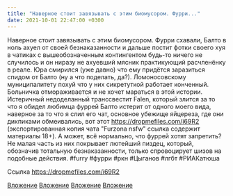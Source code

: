 ```yaml
---
title: "Наверное стоит завязывать с этим биомусором. Фурри..."
date: 2021-10-01 22:47:00 +0300
---
```


Наверное стоит завязывать с этим биомусором. Фурри схавали, Балто в ноль ахуел от своей безнаказанности и дальше постит фотки своего хуя в чатиках с вышеобозначенным контингентом будь-то ничего не случилось и он ниразу не ахуевший мясник практикующий расчленёнку в реале. Юра смирился (уже давно) что ему придётся заразиться спидом от Балто (ну а что поделать, да?). Ломоносовскому муниципалитету похуй что у них сикретуткой работает конченный. Больничка отмораживается и не хочет мараться в этой истории. Истеричный недоделанный транссвестит Falen, который злится за то что я обидел любимца фуррей Балто истерит от одного моего вида, наверное за то что я слил его чат, основное убежище яйцереза, где они дикпиками обмеивались, вот этот https://dropmefiles.com/i69R2 (экспортированная копия чата "Furzona nsfw" ссылка содержит материалы 18+). А может, всё нормально, что фуррей хотят запретить? Не малая часть из них покрывает лютейший пиздец, который, обозначив тотальную безнаказанности, только спровоцирует шизов на подобные действия.
#furry #фурри #ркн #Цыганов #лгбт #РИАКатюша


Ссылка
https://dropmefiles.com/i69R2

[Вложение](https://vk.com/photo41076938_457247727)
[Вложение](https://vk.com/photo41076938_457247728)
[Вложение](https://vk.com/photo41076938_457247725)
[Вложение](https://dropmefiles.com/i69R2)
